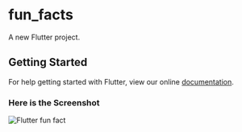 # fun_facts

A new Flutter project.

## Getting Started

For help getting started with Flutter, view our online
[documentation](https://flutter.io/).

<H3>Here is the Screenshot</H3>
<p>
<img src="https://user-images.githubusercontent.com/17354297/47964117-efd21080-e05a-11e8-9e37-839e1ec61efd.png" alt="Flutter fun fact"/>
 </p>
